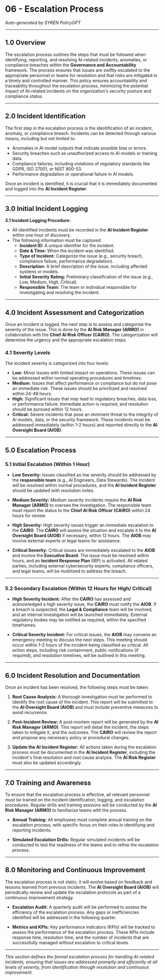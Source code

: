 # 06 - Escalation Process

*Auto-generated by SYREN PolicyGPT*

---

## 1.0 Overview

The escalation process outlines the steps that must be followed when identifying, reporting, and resolving AI-related incidents, anomalies, or compliance breaches within the **Governance and Accountability** framework. The process ensures that issues are swiftly escalated to the appropriate personnel or teams for resolution and that risks are mitigated in a timely and controlled manner. This policy ensures accountability and traceability throughout the escalation process, minimizing the potential impact of AI-related incidents on the organization's security posture and compliance status.

---

## 2.0 Incident Identification

The first step in the escalation process is the identification of an incident, anomaly, or compliance breach. Incidents can be detected through various means, including but not limited to:

- Anomalies in AI model outputs that indicate possible bias or errors.
- Security breaches such as unauthorized access to AI models or training data.
- Compliance failures, including violations of regulatory standards like GDPR, ISO 27001, or NIST 800-53.
- Performance degradation or operational failure in AI models.

Once an incident is identified, it is crucial that it is immediately documented and logged into the **AI Incident Register**.

---

## 3.0 Initial Incident Logging

**3.1 Incident Logging Procedure:**
- All identified incidents must be recorded in the **AI Incident Register** within one hour of discovery.
- The following information must be captured:
  - **Incident ID:** A unique identifier for the incident.
  - **Date & Time:** When the incident was identified.
  - **Type of Incident:** Categorize the issue (e.g., security breach, compliance failure, performance degradation).
  - **Description:** A brief description of the issue, including affected systems or models.
  - **Initial Severity Rating:** Preliminary classification of the issue (e.g., Low, Medium, High, Critical).
  - **Responsible Team:** The team or individual responsible for investigating and resolving the incident.

---

## 4.0 Incident Assessment and Categorization

Once an incident is logged, the next step is to assess and categorize the severity of the issue. This is done by the **AI Risk Manager (ARMO)** in collaboration with the **Chief AI Risk Officer (CAIRO)**. The categorization will determine the urgency and the appropriate escalation steps.

### 4.1 Severity Levels

The incident severity is categorized into four levels:

- **Low:** Minor issues with limited impact on operations. These issues can be addressed within normal operating procedures and timelines.
- **Medium:** Issues that affect performance or compliance but do not pose an immediate risk. These issues should be prioritized and resolved within 24-48 hours.
- **High:** Significant issues that may lead to regulatory breaches, data loss, or performance failure. Immediate action is required, and resolution should be pursued within 12 hours.
- **Critical:** Severe incidents that pose an imminent threat to the integrity of AI models, data, or the security framework. These incidents must be addressed immediately (within 1-2 hours) and reported directly to the **AI Oversight Board (AIOB)**.

---

## 5.0 Escalation Process

### 5.1 Initial Escalation (Within 1 Hour)

- **Low Severity:** Issues classified as low severity should be addressed by the **responsible team** (e.g., AI Engineers, Data Stewards). The incident will be resolved within normal procedures, and the **AI Incident Register** should be updated with resolution notes.
  
- **Medium Severity:** Medium severity incidents require the **AI Risk Manager (ARMO)** to oversee the investigation. The responsible team must report the status to the **Chief AI Risk Officer (CAIRO)** within 24 hours for review.

- **High Severity:** High severity issues trigger an immediate escalation to the **CAIRO**. The **CAIRO** will assess the situation and escalate it to the **AI Oversight Board (AIOB)** if necessary, within 12 hours. The **AIOB** may involve external experts or legal teams for assistance.

- **Critical Severity:** Critical issues are immediately escalated to the **AIOB** and involve the **Executive Board**. The issue must be resolved within hours, and an **Incident Response Plan** (IRP) is activated. All related parties, including external cybersecurity experts, compliance officers, and legal teams, will be mobilized to address the breach.

---

### 5.2 Secondary Escalation (Within 12 Hours for High/ Critical)

- **High Severity Incident:** After the **CAIRO** has assessed and acknowledged a high severity issue, the **CAIRO** must notify the **AIOB**. If a breach is suspected, the **Legal & Compliance** team will be involved, and an internal investigation will be launched immediately. External regulatory bodies may be notified as required, within the specified timeframes.
  
- **Critical Severity Incident:** For critical issues, the **AIOB** may convene an emergency meeting to discuss the next steps. This meeting should occur within 1-2 hours of the incident being classified as critical. All action steps, including risk containment, public notifications (if required), and resolution timelines, will be outlined in this meeting.

---

## 6.0 Incident Resolution and Documentation

Once an incident has been resolved, the following steps must be taken:

1. **Root Cause Analysis:** A thorough investigation must be performed to identify the root cause of the incident. This report will be submitted to the **AI Oversight Board (AIOB)** and must include preventive measures to avoid recurrence.
   
2. **Post-Incident Review:** A post-mortem report will be generated by the **AI Risk Manager (ARMO)**. This report will detail the incident, the steps taken to mitigate it, and the outcomes. The **CAIRO** will review the report and propose any necessary policy or procedural changes.

3. **Update the AI Incident Register:** All actions taken during the escalation process must be documented in the **AI Incident Register**, including the incident's final resolution and root cause analysis. The **AI Risk Register** must also be updated accordingly.

---

## 7.0 Training and Awareness

To ensure that the escalation process is effective, all relevant personnel must be trained on the incident identification, logging, and escalation procedures. Regular drills and training sessions will be conducted by the **AI Risk Manager (ARMO)** to familiarize teams with the process.

- **Annual Training:** All employees must complete annual training on the escalation process, with specific focus on their roles in identifying and reporting incidents.
  
- **Simulated Escalation Drills:** Regular simulated incidents will be conducted to test the readiness of the teams and to refine the escalation process.

---

## 8.0 Monitoring and Continuous Improvement

The escalation process is not static; it will evolve based on feedback and lessons learned from previous incidents. The **AI Oversight Board (AIOB)** will periodically review and update the escalation protocols as part of a continuous improvement strategy.

- **Escalation Audit:** A quarterly audit will be performed to assess the efficiency of the escalation process. Any gaps or inefficiencies identified will be addressed in the following quarter.
  
- **Metrics and KPIs:** Key performance indicators (KPIs) will be tracked to assess the performance of the escalation process. These KPIs include response time, resolution time, and the number of incidents that are successfully managed without escalation to critical levels.

---

*This section defines the formal escalation process for handling AI-related incidents, ensuring that issues are addressed promptly and efficiently at all levels of severity, from identification through resolution and continuous improvement.*
